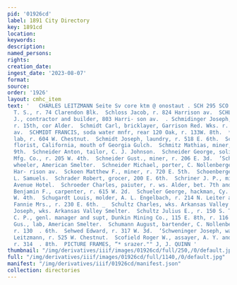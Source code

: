 ```yaml
---
pid: '01926cd'
label: 1891 City Directory
key: 1891cd
location: 
keywords: 
description: 
named_persons: 
rights: 
creation_date: 
ingest_date: '2023-08-07'
format: 
source: 
order: '1926'
layout: cmhc_item
text: '   CHARLES LEITZMANN Seite Sv core ktm @ onostaut . SCH 295 SCO  Schlessinger
  T. S., r. 74 Clarendon Blk.  Schloss Jacob, r. 824 Harrison av.  SCHLOSSER GEORGE
  J., contractor and builder, 803 Harri- son av.  . Schmidinger Joseph, physician,
  r. 15th, cor Alder.  Schmidt Carl, bricklayer, Garrison Red. Wks. r. 136 S. Toledo
  av.  SCHMIDT FRANCIS, soda water mnfr, rear 120 Oak, r. 133W. 8th.  * Schmidt Frank,
  lab, r. 604 W. Chestnut.  Schmidt Joseph, laundry, r. 518 E. 6th.  Schmitt Ferdinand,
  florist, California, mouth of Georgia Gulch.  Schmitz Mathias, miner, r. 618 E.
  9th.  Schneider Anton, tailor, C. J. Johnson.  Schneider George, solicitor, Singer
  Mfg. Co., r. 205 W. 4th.  Schneider Gust., miner, r. 206 E. 3d.  ‘Schneider James,
  wheeler, American Smelter.  Schneider Michael, porter, C. Nollenberger & Co., 603
  Har- rison av.  Sckoen Matthew F., miner, r. 720 E. 5th.  Schoenberger Adolph, tailor,
  L. Samuels.  Schrader Robert, grocer, 200 E. 6th.  Schriner J. P., miner, bds, Fifth
  Avenue Hotel.  Schroeder Charles, paiuter, r. ws. Alder, bet. 7th and 8th.  Schroy
  Benjamin F., carpenter, r. 615 W. 2d.  Schueler George, hackman, Cy. Allen, 144
  W. 4th.  Schugardt Louis, molder, A. L. Engelbach, r. 214 N. Leiter av.  Schuhmacher
  Fannie Mrs., r. 230 E. 6th. _  Schultz Charles, wks. Arkansas Valley Smelter.  Schultz
  Joseph, wks. Arkansas Valley Smelter.  Schultz Julius E., r. 150 S. Toledo av.  Schumacher
  C. P., genl. manager and supt, Dunkin Mining Co., 115 E. 8th, r. 116 E. 8th.  Schuman
  Gus., lab, American Smelter.  Schumann August, bartender, C. Nollenberger & Co.,
  r. 130  . 6th.  Sehwed Edward, r. 317 W. 3d.  ‘Schweninger Joseph, wagonmkr, Charles
  Leitzmann, r. 525 W. Chestnut.  Scofield Roger W., assayer, A. Y. and Minnie Mines,
  r. 314  . 8th.  PICTURE FRAMES, “* srazer."" J, J. QUINN '
thumbnail: "/img/derivatives/iiif/images/01926cd/full/250,/0/default.jpg"
full: "/img/derivatives/iiif/images/01926cd/full/1140,/0/default.jpg"
manifest: "/img/derivatives/iiif/01926cd/manifest.json"
collection: directories
---
```

